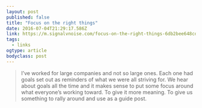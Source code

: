 ```yaml
---
layout: post 
published: false 
title: "Focus on the right things" 
date: 2016-07-04T21:29:17.586Z 
link: https://m.signalvnoise.com/focus-on-the-right-things-6db2bee648cd#.bjmdhsqhu 
tags:
  - links
ogtype: article 
bodyclass: post 
---
```


> I’ve worked for large companies and not so large ones. Each one had goals set out as reminders of what we were all striving for. We hear about goals all the time and it makes sense to put some focus around what everyone’s working toward. To give it more meaning. To give us something to rally around and use as a guide post.